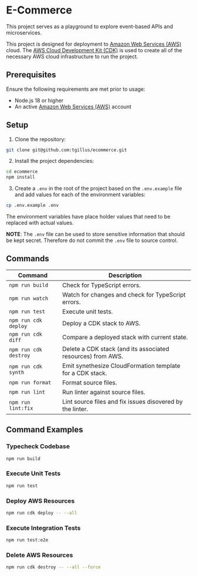 # E-Commerce

This project serves as a playground to explore event-based APIs and microservices.

This project is designed for deployment to [Amazon Web Services (AWS)](https://aws.amazon.com/) cloud. The [AWS Cloud Development Kit (CDK)](https://aws.amazon.com/cdk/) is used to create all of the necessary AWS cloud infrastructure to run the project.

## Prerequisites

Ensure the following requirements are met prior to usage:

- Node.js 18 or higher
- An active [Amazon Web Services (AWS)](https://aws.amazon.com/) account

## Setup

1. Clone the repository:

```sh
git clone git@github.com:tgillus/ecommerce.git
```

2. Install the project dependencies:

```sh
cd ecommerce
npm install
```

3. Create a `.env` in the root of the project based on the `.env.example` file and add values for each of the environment variables:

```sh
cp .env.example .env
```

The environment variables have place holder values that need to be replaced with actual values.

**NOTE**: The `.env` file can be used to store sensitive information that should be kept secret. Therefore do not commit the `.env` file to source control.

## Commands

| Command               | Description                                                 |
| --------------------- | ----------------------------------------------------------- |
| `npm run build`       | Check for TypeScript errors.                                |
| `npm run watch`       | Watch for changes and check for TypeScript errors.          |
| `npm run test`        | Execute unit tests.                                         |
| `npm run cdk deploy`  | Deploy a CDK stack to AWS.                                  |
| `npm run cdk diff`    | Compare a deployed stack with current state.                |
| `npm run cdk destroy` | Delete a CDK stack (and its associated resources) from AWS. |
| `npm run cdk synth`   | Emit synethesize CloudFormation template for a CDK stack.   |
| `npm run format`      | Format source files.                                        |
| `npm run lint`        | Run linter against source files.                            |
| `npm run lint:fix`    | Lint source files and fix issues disovered by the linter.   |

## Command Examples

### Typecheck Codebase

```sh
npm run build
```

### Execute Unit Tests

```sh
npm run test
```

### Deploy AWS Resources

```sh
npm run cdk deploy -- --all
```

### Execute Integration Tests

```sh
npm run test:e2e
```

### Delete AWS Resources

```sh
npm run cdk destroy -- --all --force
```
